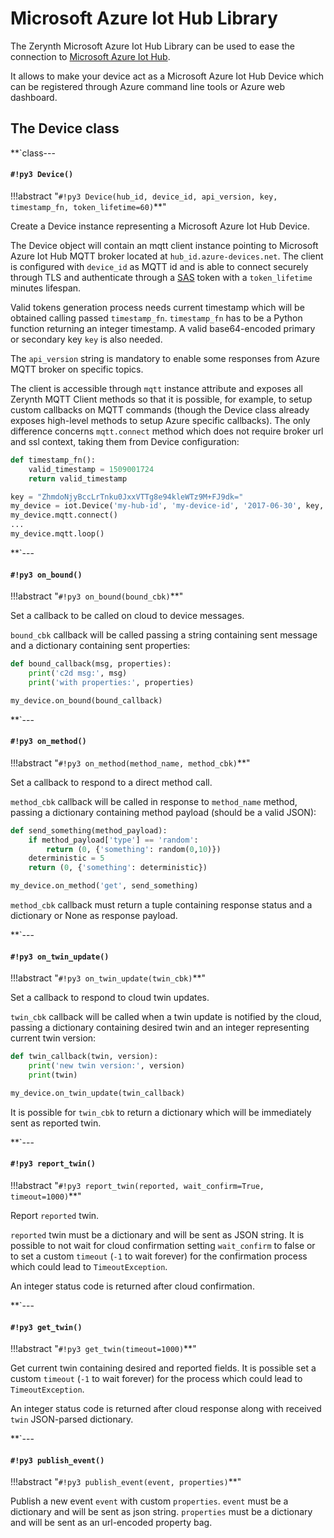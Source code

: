 # Microsoft Azure Iot Hub Library

The Zerynth Microsoft Azure Iot Hub Library can be used to ease the connection to [Microsoft Azure Iot Hub](https://azure.microsoft.com/en-us/services/iot-hub/).

It allows to make your device act as a Microsoft Azure Iot Hub Device which can be registered through Azure command line tools or Azure web dashboard.

## The Device class


**`class---
#### `#!py3 Device()`

!!!abstract "`#!py3 Device(hub_id, device_id, api_version, key, timestamp_fn, token_lifetime=60)`**"

Create a Device instance representing a Microsoft Azure Iot Hub Device.

The Device object will contain an mqtt client instance pointing to Microsoft Azure Iot Hub MQTT broker located at `hub_id.azure-devices.net`.
The client is configured with `device_id` as MQTT id and is able to connect securely through TLS and authenticate through a [SAS](https://docs.microsoft.com/en-us/azure/storage/common/storage-dotnet-shared-access-signature-part-1) token with a `token_lifetime` minutes lifespan.

Valid tokens generation process needs current timestamp which will be obtained calling passed `timestamp_fn`.
`timestamp_fn` has to be a Python function returning an integer timestamp.
A valid base64-encoded primary or secondary key `key` is also needed.

The `api_version` string is mandatory to enable some responses from Azure MQTT broker on specific topics.

The client is accessible through `mqtt` instance attribute and exposes all Zerynth MQTT Client methods so that it is possible, for example, to setup
custom callbacks on MQTT commands (though the Device class already exposes high-level methods to setup Azure specific callbacks).
The only difference concerns `mqtt.connect` method which does not require broker url and ssl context, taking them from Device configuration:

```py
def timestamp_fn():
    valid_timestamp = 1509001724
    return valid_timestamp

key = "ZhmdoNjyBccLrTnku0JxxVTTg8e94kleWTz9M+FJ9dk="
my_device = iot.Device('my-hub-id', 'my-device-id', '2017-06-30', key, timestamp_fn)
my_device.mqtt.connect()
...
my_device.mqtt.loop()
```


**`---
#### `#!py3 on_bound()`

!!!abstract "`#!py3 on_bound(bound_cbk)`**"

Set a callback to be called on cloud to device messages.

`bound_cbk` callback will be called passing a string containing sent message and a dictionary containing sent properties:

```py
def bound_callback(msg, properties):
    print('c2d msg:', msg)
    print('with properties:', properties)

my_device.on_bound(bound_callback)
```


**`---
#### `#!py3 on_method()`

!!!abstract "`#!py3 on_method(method_name, method_cbk)`**"

Set a callback to respond to a direct method call.

`method_cbk` callback will be called in response to `method_name` method, passing a dictionary containing method payload (should be a valid JSON):

```py
def send_something(method_payload):
    if method_payload['type'] == 'random':
        return (0, {'something': random(0,10)})
    deterministic = 5
    return (0, {'something': deterministic})

my_device.on_method('get', send_something)
```

`method_cbk` callback must return a tuple containing response status and a dictionary or None as response payload.


**`---
#### `#!py3 on_twin_update()`

!!!abstract "`#!py3 on_twin_update(twin_cbk)`**"

Set a callback to respond to cloud twin updates.

`twin_cbk` callback will be called when a twin update is notified by the cloud, passing a dictionary containing desired twin and an integer representing current twin version:

```py
def twin_callback(twin, version):
    print('new twin version:', version)
    print(twin)

my_device.on_twin_update(twin_callback)
```

It is possible for `twin_cbk` to return a dictionary which will be immediately sent as reported twin.


**`---
#### `#!py3 report_twin()`

!!!abstract "`#!py3 report_twin(reported, wait_confirm=True, timeout=1000)`**"

Report `reported` twin.

`reported` twin must be a dictionary and will be sent as JSON string.
It is possible to not wait for cloud confirmation setting `wait_confirm` to false or to set a custom `timeout` (`-1` to wait forever) for the confirmation process which could lead to `TimeoutException`.

An integer status code is returned after cloud confirmation.


**`---
#### `#!py3 get_twin()`

!!!abstract "`#!py3 get_twin(timeout=1000)`**"

Get current twin containing desired and reported fields.
It is possible set a custom `timeout` (`-1` to wait forever) for the process which could lead to `TimeoutException`.

An integer status code is returned after cloud response along with received `twin` JSON-parsed dictionary.


**`---
#### `#!py3 publish_event()`

!!!abstract "`#!py3 publish_event(event, properties)`**"

Publish a new event `event` with custom `properties`.
`event` must be a dictionary and will be sent as json string.
`properties` must be a dictionary and will be sent as an url-encoded property bag.
<!--stackedit_data:
eyJoaXN0b3J5IjpbMTI3NzE3OTM0OF19
-->